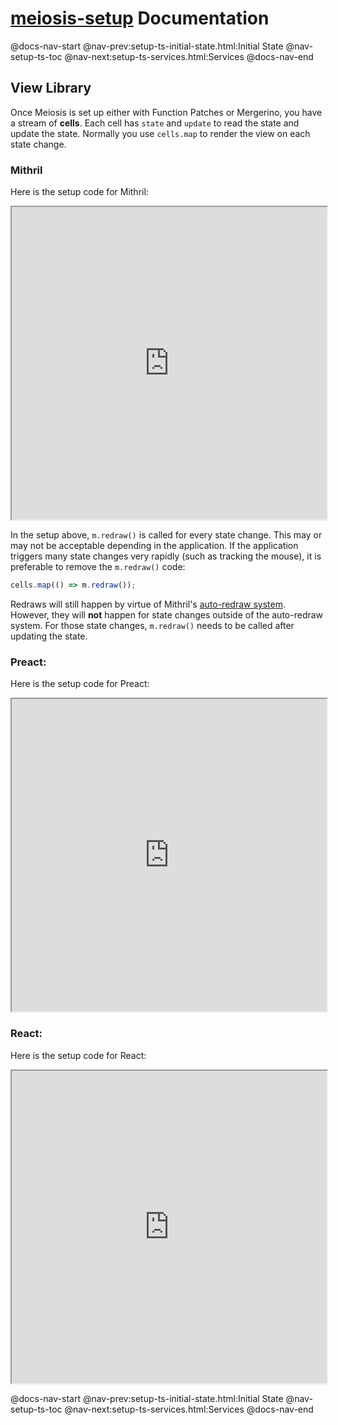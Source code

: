 # [meiosis-setup](https://meiosis.js.org/setup) Documentation

@docs-nav-start
@nav-prev:setup-ts-initial-state.html:Initial State
@nav-setup-ts-toc
@nav-next:setup-ts-services.html:Services
@docs-nav-end

## View Library

Once Meiosis is set up either with Function Patches or Mergerino, you have a stream of **cells**.
Each cell has `state` and `update` to read the state and update the state. Normally you use
`cells.map` to render the view on each state change.

### Mithril

Here is the setup code for Mithril:

<iframe src="https://stackblitz.com/github/foxdonut/meiosis/tree/master/helpers/setup/examples?embed=1&terminalHeight=0&ctl=1&view=both&file=src/view-mithril/index.ts&initialPath=index-view-mithril.html" style="width:100%;height:500px"></iframe>

In the setup above, `m.redraw()` is called for every state change. This may or may not be acceptable
depending in the application. If the application triggers many state changes very rapidly (such as
tracking the mouse), it is preferable to remove the `m.redraw()` code:

```js
cells.map(() => m.redraw());
```

Redraws will still happen by virtue of Mithril's
[auto-redraw system](https://mithril.js.org/autoredraw.html). However, they will **not** happen for
state changes outside of the auto-redraw system. For those state changes, `m.redraw()` needs to be
called after updating the state.

### Preact:

Here is the setup code for Preact:

<iframe src="https://stackblitz.com/github/foxdonut/meiosis/tree/master/helpers/setup/examples?embed=1&terminalHeight=0&ctl=1&view=both&file=src/view-preact/index.ts&initialPath=index-view-preact.html" style="width:100%;height:500px"></iframe>

### React:

Here is the setup code for React:

<iframe src="https://stackblitz.com/github/foxdonut/meiosis/tree/master/helpers/setup/examples?embed=1&terminalHeight=0&ctl=1&view=both&file=src/view-react/index.tsx&initialPath=index-view-react.html" style="width:100%;height:500px"></iframe>

@docs-nav-start
@nav-prev:setup-ts-initial-state.html:Initial State
@nav-setup-ts-toc
@nav-next:setup-ts-services.html:Services
@docs-nav-end
